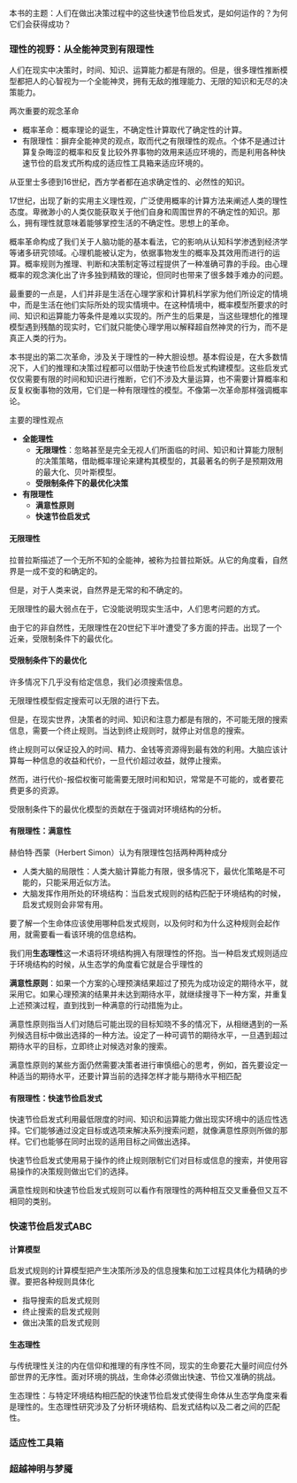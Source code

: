 本书的主题：人们在做出决策过程中的这些快速节俭启发式，是如何运作的？为何它们会获得成功？

### 理性的视野：从全能神灵到有限理性

人们在现实中决策时，时间、知识、运算能力都是有限的。但是，很多理性推断模型都把人的心智视为一个全能神灵，拥有无敌的推理能力、无限的知识和无尽的决策能力。

两次重要的观念革命
+ 概率革命：概率理论的诞生，不确定性计算取代了确定性的计算。
+ 有限理性：摒弃全能神灵的观点，取而代之有限理性的观点。个体不是通过计算复杂晦涩的概率和反复比较外界事物的效用来适应环境的，而是利用各种快速节俭的启发式所构成的适应性工具箱来适应环境的。

从亚里士多德到16世纪，西方学者都在追求确定性的、必然性的知识。

17世纪，出现了新的实用主义理性观，广泛使用概率的计算方法来阐述人类的理性态度。卑微渺小的人类仅能获取关于他们自身和周围世界的不确定性的知识。那么，拥有理性就意味着能够掌控生活的不确定性。思想上的革命。

概率革命构成了我们关于人脑功能的基本看法，它的影响从认知科学渗透到经济学等诸多研究领域。心理机能被认定为，依据事物发生的概率及其效用而进行的运算。概率规则为推理、判断和决策制定等过程提供了一种准确可靠的手段。由心理概率的观念演化出了许多独到精致的理论，但同时也带来了很多棘手难办的问题。

最重要的一点是，人们并非是生活在心理学家和计算机科学家为他们所设定的情境中，而是生活在他们实际所处的现实情境中。在这种情境中，概率模型所要求的时间、知识和运算能力等条件是难以实现的。所产生的后果是，当这些理想化的推理模型遇到残酷的现实时，它们就只能使心理学用以解释超自然神灵的行为，而不是真正人类的行为。

本书提出的第二次革命，涉及关于理性的一种大胆设想。基本假设是，在大多数情况下，人们的推理和决策过程都可以借助于快速节俭启发式构建模型。这些启发式仅仅需要有限的时间和知识进行推断，它们不涉及大量运算，也不需要计算概率和反复权衡事物的效用，它们是一种有限理性的模型。不像第一次革命那样强调概率论。

主要的理性观点
+ **全能理性**
	+ **无限理性**：忽略甚至是完全无视人们所面临的时间、知识和计算能力限制的决策策略，借助概率理论来建构其模型的，其最著名的例子是预期效用的最大化、贝叶斯模型。
	+ **受限制条件下的最优化决策**
+ **有限理性**
	+ **满意性原则**
	+ **快速节俭启发式**

#### 无限理性

拉普拉斯描述了一个无所不知的全能神，被称为拉普拉斯妖。从它的角度看，自然界是一成不变的和确定的。

但是，对于人类来说，自然界是无常的和不确定的。

无限理性的最大弱点在于，它没能说明现实生活中，人们思考问题的方式。

由于它的非自然性，无限理性在20世纪下半叶遭受了多方面的抨击。出现了一个近亲，受限制条件下的最优化。

#### 受限制条件下的最优化

许多情况下几乎没有给定信息，我们必须搜索信息。

无限理性模型假定搜索可以无限的进行下去。

但是，在现实世界，决策者的时间、知识和注意力都是有限的，不可能无限的搜索信息，需要一个终止规则。当达到终止规则时，就停止对信息的搜索。

终止规则可以保证投入的时间、精力、金钱等资源得到最有效的利用。大脑应该计算每一种信息的收益和代价，一旦代价超过收益，就停止搜索。

然而，进行代价-报偿权衡可能需要无限时间和知识，常常是不可能的，或者要花费更多的资源。

受限制条件下的最优化模型的贡献在于强调对环境结构的分析。

#### 有限理性：满意性

赫伯特·西蒙（Herbert Simon）认为有限理性包括两种两种成分
+ 人类大脑的局限性：人类大脑计算能力有限，很多情况下，最优化策略是不可能的，只能采用近似方法。
+ 大脑发挥作用所处的环境结构：当启发式规则的结构匹配于环境结构的时候，启发式规则会非常有用。

要了解一个生命体应该使用哪种启发式规则，以及何时和为什么这种规则会起作用，就需要看一看该环境的信息结构。

我们用**生态理性**这一术语将环境结构拥入有限理性的怀抱。当一种启发式规则适应于环境结构的时候，从生态学的角度看它就是合乎理性的

**满意性原则**：如果一个方案的心理预演结果超过了预先为成功设定的期待水平，就采用它。如果心理预演的结果并未达到期待水平，就继续搜寻下一种方案，并重复上述预演过程，直到找到一种满意的行动措施为止。

满意性原则指当人们对随后可能出现的目标知晓不多的情况下，从相继遇到的一系列候选目标中做出选择的一种方法。设定了一种可调节的期待水平，一旦遇到超过期待水平的目标，立即终止对候选对象的搜索。

满意性原则的某些方面仍然需要决策者进行审慎细心的思考，例如，首先要设定一种适当的期待水平，还要计算当前的选择怎样才能与期待水平相匹配

#### 有限理性：快速节俭启发式

快速节俭启发式利用最低限度的时间、知识和运算能力做出现实环境中的适应性选择。它们能够通过没定目标或选项来解决系列搜索问题，就像满意性原则所做的那样。它们也能够在同时出现的适用目标之间做出选择。

快速节俭启发式使用易于操作的终止规则限制它们对目标或信息的搜索，并使用容易操作的决策规则做出它们的选择。

满意性规则和快速节俭启发式规则可以看作有限理性的两种相互交叉重叠但又互不相同的类别。

### 快速节俭启发式ABC

#### 计算模型

启发式规则的计算模型把产生决策所涉及的信息搜集和加工过程具体化为精确的步骤。要把各种规则具体化
+ 指导搜索的启发式规则
+ 终止搜索的启发式规则
+ 做出决策的启发式规则

#### 生态理性

与传统理性关注的内在信仰和推理的有序性不同，现实的生命要花大量时间应付外部世界的无序性。面对环境的挑战，生命体必须做出快速、节俭又准确的挑战。

生态理性：与特定环境结构相匹配的快速节俭启发式使得生命体从生态学角度来看是理性的。生态理性研究涉及了分析环境结构、启发式结构以及二者之间的匹配性。



### 适应性工具箱


### 超越神明与梦魇